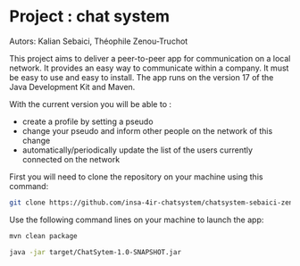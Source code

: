 # Project : chat system

Autors: Kalian Sebaici, Théophile Zenou-Truchot

This project aims to deliver a peer-to-peer app for communication on a local network. It provides an easy way to communicate within a company. It must be easy to use and easy to install.
The app runs on the version 17 of the Java Development Kit and Maven.

With the current version you will be able to :

- create a profile by setting a pseudo
- change your pseudo and inform other people on the network of this change
- automatically/periodically update the list of the users currently connected on the network

First you will need to clone the repository on your machine using this command:

```bash
git clone https://github.com/insa-4ir-chatsystem/chatsystem-sebaici-zenou-truchot.git
```

Use the following command lines on your machine to launch the app:

```bash
mvn clean package
```

```bash
java -jar target/ChatSytem-1.0-SNAPSHOT.jar
```
